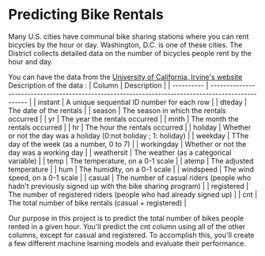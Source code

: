 # Predicting Bike Rentals

Many U.S. cities have communal bike sharing stations where you can rent bicycles by the hour or day. Washington, D.C. is one of these cities. The District collects detailed data on the number of bicycles people rent by the hour and day.

You can have the data from the [University of California, Irvine's website](http://archive.ics.uci.edu/ml/datasets/Bike+Sharing+Dataset)
Description of the data : 
| Column     | Description                                                                                        |
| ---------- | -------------------------------------------------------------------------------------------------- |
| instant    | A unique sequential ID number for each row                                                         |
| dteday     | The date of the rentals                                                                            |
| season     | The season in which the rentals occurred                                                           |
| yr         | The year the rentals occurred                                                                      |
| mnth       | The month the rentals occurred                                                                     |
| hr         | The hour the rentals occurred                                                                      |
| holiday    | Whether or not the day was a holiday (0:not holiday ; 1: holiday)                                  |
| weekday    | TThe day of the week (as a number, 0 to 7)                                                         |
| workingday | Whether or not the day was a working day                                                           |
| weathersit | The weather (as a categorical variable)                                                            |
| temp       | The temperature, on a 0-1 scale                                                                    |
| atemp      | The adjusted temperature                                                                           |
| hum        | The humidity, on a 0-1 scale                                                                       |
| windspeed  | The wind speed, on a 0-1 scale                                                                     |
| casual     | The number of casual riders (people who hadn't previously signed up with the bike sharing program) |
| registered | The number of registered riders (people who had already signed up)                                 |
| cnt        | The total number of bike rentals (casual + registered)                                             |

Our purpose in this project is to predict the total number of bikes people rented in a given hour. You'll predict the cnt column using all of the other columns, except for casual and registered. To accomplish this, you'll create a few different machine learning models and evaluate their performance.